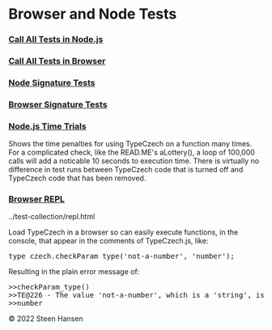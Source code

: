 
# Browser and Node Tests

### [Call All Tests in Node.js](../test-collection/test-all-node.js)


### [Call All Tests in Browser](../test-collection/test-all-web.html)

### [Node Signature Tests](../test-collection/test-node-generative.js)

### [Browser Signature Tests](../test-collection/test-web-generative.html)


### [Node.js Time Trials](../time-trials/type-czech-on.js)
Shows the time penalties for using TypeCzech on a function many times. For a complicated check, like the READ.ME's aLottery(), a loop of 100,000 calls will add a noticable 10 seconds to execution time. There is virtually no difference in test runs between TypeCzech
code that is turned off and TypeCzech code that has been removed.

### [Browser REPL](../test-collection/repl.html) 
../test-collection/repl.html

Load TypeCzech in a browser so can easily execute functions, in the console, that appear in the comments of TypeCzech.js, like: 
<pre>
type_czech.checkParam_type('not-a-number', 'number');
</pre>

Resulting in the plain error message of:
<pre>
>>checkParam_type()
>>TE@226 - The value 'not-a-number', which is a 'string', is not a 'number'
>>number
</pre>

&copy; 2022 Steen Hansen

